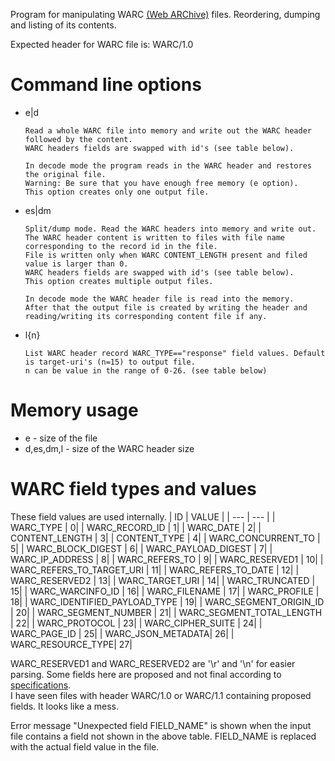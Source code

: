Program for manipulating WARC [(Web ARChive)](https://en.wikipedia.org/wiki/WARC_(file_format))  files. 
Reordering, dumping and listing of its contents.

Expected header for WARC file is: WARC/1.0

# Command line options

* e|d

      Read a whole WARC file into memory and write out the WARC header followed by the content.
      WARC headers fields are swapped with id's (see table below).
  
      In decode mode the program reads in the WARC header and restores the original file. 
      Warning: Be sure that you have enough free memory (e option).
      This option creates only one output file.
* es|dm

      Split/dump mode. Read the WARC headers into memory and write out. 
      The WARC header content is written to files with file name corresponding to the record id in the file.
      File is written only when WARC CONTENT_LENGTH present and filed value is larger than 0.
      WARC headers fields are swapped with id's (see table below).
      This option creates multiple output files.
  
      In decode mode the WARC header file is read into the memory.
      After that the output file is created by writing the header and reading/writing its corresponding content file if any.
* l{n}

      List WARC header record WARC_TYPE=="response" field values. Default is target-uri's (n=15) to output file.
      n can be value in the range of 0-26. (see table below)

# Memory usage
  * e - size of the file
  * d,es,dm,l - size of the WARC header size

# WARC field types and values
These field values are used internally. 
| ID  |  VALUE | 
| --- | --- | 
| WARC_TYPE |                      0| 
| WARC_RECORD_ID |                 1| 
| WARC_DATE |                      2| 
| CONTENT_LENGTH |                 3| 
| CONTENT_TYPE |                   4| 
| WARC_CONCURRENT_TO |             5| 
| WARC_BLOCK_DIGEST |              6| 
| WARC_PAYLOAD_DIGEST |            7| 
| WARC_IP_ADDRESS |                8| 
| WARC_REFERS_TO |                 9| 
| WARC_RESERVED1 |                 10| 
| WARC_REFERS_TO_TARGET_URI |      11| 
| WARC_REFERS_TO_DATE |            12| 
| WARC_RESERVED2 |                 13| 
| WARC_TARGET_URI |                14| 
| WARC_TRUNCATED |                 15| 
| WARC_WARCINFO_ID |               16| 
| WARC_FILENAME |                  17| 
| WARC_PROFILE |                   18| 
| WARC_IDENTIFIED_PAYLOAD_TYPE |   19| 
| WARC_SEGMENT_ORIGIN_ID |         20| 
| WARC_SEGMENT_NUMBER |            21| 
| WARC_SEGMENT_TOTAL_LENGTH |      22| 
| WARC_PROTOCOL |                  23| 
| WARC_CIPHER_SUITE |              24| 
| WARC_PAGE_ID |                   25| 
| WARC_JSON_METADATA|               26| 
| WARC_RESOURCE_TYPE|               27| 

WARC_RESERVED1 and WARC_RESERVED2 are '\r' and '\n' for easier parsing.
Some fields here are proposed and not final according to  [specifications](https://iipc.github.io/warc-specifications/specifications/warc-format/warc-1.1/).  
I have seen files with header WARC/1.0 or WARC/1.1 containing proposed fields. It looks like a mess.

Error message "Unexpected field FIELD_NAME" is shown when the input file contains a field not shown in the above table.
FIELD_NAME is replaced with the actual field value in the file.
